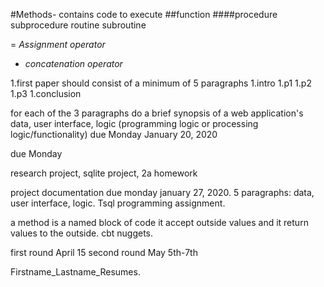 #Methods- contains code to execute
##function
####procedure
subprocedure
routine
subroutine

= *Assignment operator*
+ *concatenation operator*

1.first paper should consist of a minimum of 5 paragraphs
1.intro
1.p1
1.p2
1.p3
1.conclusion

for each of the 3 paragraphs do a brief synopsis of a web application's data, user interface, logic (programming logic or processing logic/functionality) due Monday January 20, 2020

due Monday

research project, sqlite project, 2a homework

project documentation due monday january 27, 2020. 5 paragraphs: data, user interface, logic. Tsql programming assignment.

a method is a named block of code it accept outside values and it return values to the outside.
 cbt nuggets.

first round April 15 second round May 5th-7th

Firstname_Lastname_Resumes.
